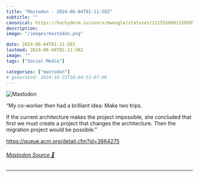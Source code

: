 ```yaml
---
title: "Mastodon - 2024-06-04T01:11:58Z"
subtitle: ""
canonical: https://hachyderm.io/users/mweagle/statuses/112555689115950500
description:
image: "/images/mastodon.png"

date: 2024-06-04T01:11:58Z
lastmod: 2024-06-04T01:11:58Z
image: ""
tags: ["Social Media"]

categories: ["mastodon"]
# generated: 2024-10-23T18:04:53-07:00
---
```

![Mastodon](/images/mastodon.png)

<p>“My co-worker then had a brilliant idea: Make two trips.</p><p>If the current architecture makes the project impossible, she concluded that first we must create a project that changes the architecture. Then the migration project would be possible.”</p><p><a href="https://queue.acm.org/detail.cfm?id=3664275" target="_blank" rel="nofollow noopener noreferrer" translate="no"><span class="invisible">https://</span><span class="ellipsis">queue.acm.org/detail.cfm?id=36</span><span class="invisible">64275</span></a></p>


###### [Mastodon Source 🐘](https://hachyderm.io/@mweagle/112555689115950500)

___
